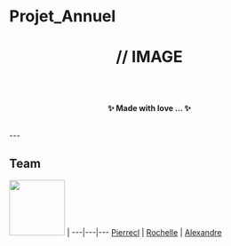 # Projet_Annuel

<h1 align="center">
  // IMAGE
</h1>

<br>
<br>

<p align="center">
	<b>✨ Made with love ... ✨</b>
</p>

<br>
---

<br>

## Team

<img width="100" src="https://cdn.jsdelivr.net/gh/lpdw/eatDelivery/temp/pierrecl.png"> |
---|---|---
[Pierrecl](https://github.com/pierrecl) | [Rochelle](https://github.com/) | [Alexandre](https://github.com/) 
